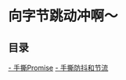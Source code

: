 # 向字节跳动冲啊～

## 目录  

[- 手撕Promise](https://github.com/961998264/study/tree/master/promise)
[- 手撕防抖和节流](https://github.com/961998264/study/tree/master/debounce&throttle)